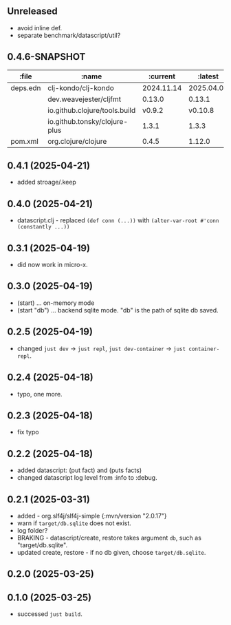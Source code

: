 ## Unreleased

* avoid inline def.
* separate benchmark/datascript/util?

## 0.4.6-SNAPSHOT

| :file    | :name                         | :current   | :latest    |
|--------- | ----------------------------- | ---------- | -----------|
| deps.edn | clj-kondo/clj-kondo           | 2024.11.14 | 2025.04.07 |
|          | dev.weavejester/cljfmt        | 0.13.0     | 0.13.1     |
|          | io.github.clojure/tools.build | v0.9.2     | v0.10.8    |
|          | io.github.tonsky/clojure-plus | 1.3.1      | 1.3.3      |
| pom.xml  | org.clojure/clojure           | 0.4.5      | 1.12.0     |


## 0.4.1 (2025-04-21)

* added stroage/.keep

## 0.4.0 (2025-04-21)

* datascript.clj - replaced `(def conn (...))` with `(alter-var-root #'conn (constantly ...))`

## 0.3.1 (2025-04-19)

* did now work in micro-x.

## 0.3.0 (2025-04-19)

* (start) ... on-memory mode
* (start "db") ... backend sqlite mode. "db" is the path of sqlite db saved.

## 0.2.5 (2025-04-19)

* changed `just dev` -> `just repl`, `just dev-container` -> `just container-repl`.

## 0.2.4 (2025-04-18)

* typo, one more.

## 0.2.3 (2025-04-18)

* fix typo

## 0.2.2 (2025-04-18)

* added datascript: (put fact) and (puts facts)
* changed datascript log level from :info to :debug.

## 0.2.1 (2025-03-31)

* added - org.slf4j/slf4j-simple  {:mvn/version "2.0.17"}
* warn if `target/db.sqlite` does not exist.
* log folder?
* BRAKING - datascript/create, restore takes argument `db`, such as "target/db.sqlite".
* updated create, restore - if no db given, choose `target/db.sqlite`.

## 0.2.0 (2025-03-25)

## 0.1.0 (2025-03-25)

* successed `just build`.
